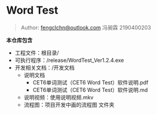 # Word Test

> Author: fengclchn@outlook.com 冯昶霖 2190400203

**本仓库包含**

* 工程文件：根目录/
* 可执行程序：/release/WordTest_Ver1.2.4.exe
* 开发相关文档：/开发文档
  * 说明文档
    * CET6单词测试（CET6 Word Test）软件说明.pdf
    * CET6单词测试（CET6 Word Test）软件说明.md
  * 说明视频：使用说明视频.mkv
  * 流程图：项目开发中画的流程图 文件夹